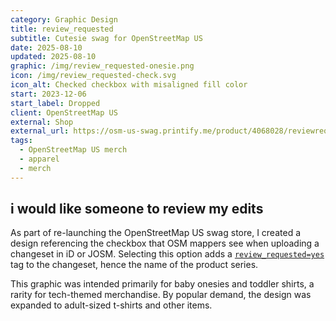 ```yaml
---
category: Graphic Design
title: review_requested
subtitle: Cutesie swag for OpenStreetMap US
date: 2025-08-10
updated: 2025-08-10
graphic: /img/review_requested-onesie.png
icon: /img/review_requested-check.svg
icon_alt: Checked checkbox with misaligned fill color
start: 2023-12-06
start_label: Dropped
client: OpenStreetMap US
external: Shop
external_url: https://osm-us-swag.printify.me/product/4068028/reviewrequested-baby-onesie
tags:
  - OpenStreetMap US merch
  - apparel
  - merch
---
```

## i would like someone to review my edits

As part of re-launching the OpenStreetMap US swag store, I created a design referencing the checkbox that OSM mappers see when uploading a changeset in iD or JOSM. Selecting this option  adds a [`review_requested=yes`](https://wiki.openstreetmap.org/wiki/Key:review_requested) tag to the changeset, hence the name of the product series.

This graphic was intended primarily for baby onesies and toddler shirts, a rarity for tech-themed merchandise. By popular demand, the design was expanded to adult-sized t-shirts and other items.